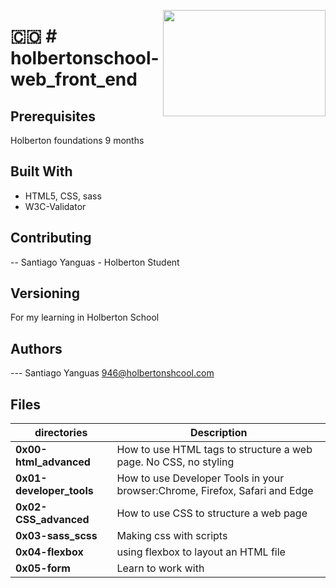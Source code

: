 <p>
<img width="260" height="170" src="https://image.flaticon.com/icons/svg/1137/1137130.svg" align="right" >
</p>

# :colombia: # holbertonschool-web_front_end

## Prerequisites

Holberton foundations 9 months

## Built With

- HTML5, CSS, sass
- W3C-Validator

## Contributing

-- Santiago Yanguas - Holberton Student

## Versioning

For my learning in Holberton School

## Authors

--- Santiago Yanguas 946@holbertonshcool.com

## Files

| directories              | Description                                                                 |
| ------------------------ | --------------------------------------------------------------------------- |
| **0x00-html_advanced**   | How to use HTML tags to structure a web page. No CSS, no styling            |
| **0x01-developer_tools** | How to use Developer Tools in your browser:Chrome, Firefox, Safari and Edge |
| **0x02-CSS_advanced**    | How to use CSS to structure a web page                                      |
| **0x03-sass_scss**       | Making css with scripts                                                     |
| **0x04-flexbox**         | using flexbox to layout an HTML file                                        |
| **0x05-form**            | Learn to work with                                                          |
